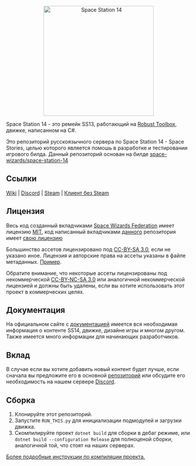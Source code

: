 <p align="center"> <img alt="Space Station 14" height="300" src="https://i.imgur.com/JyKfh0D.png" /></p>

Space Station 14 - это ремейк SS13, работающий на [Robust Toolbox](https://github.com/space-wizards/RobustToolbox), движке, написанном на C#.

Это репозиторий русскоязычного сервера по Space Station 14 - Space Stories, целью которого является помошь в разработке и тестировании игрового билда. Данный репозиторий основан на билде [space-wizards/space-station-14](https://github.com/space-wizards/space-station-14)

## Ссылки

[Wiki](https://spacestories.club/) | [Discord](https://discord.gg/space-stories/) | [Steam](https://store.steampowered.com/app/1255460/Space_Station_14/) | [Клиент без Steam](https://spacestation14.io/about/nightlies/)

## Лицензия

Весь код созданный вкладчиками [Space Wizards Federation](https://github.com/space-wizards) имеет лицензию [MIT](https://github.com/MetalSage/space-station-14/blob/master/LICENSE.TXT), код написанный вкладчиками [данного](https://github.com/MetalSage/space-station-14) репозитория имеет [свою лицензию](https://github.com/MetalSage/space-station-14/blob/master/LICENSE.md)

Большинство ассетов лицензировано под [CC-BY-SA 3.0](https://creativecommons.org/licenses/by-sa/3.0/), если не указано иное. Лицензия и авторские права на ассеты указаны в файле метаданных. [Пример](https://github.com/MetalSage/space-station-14/blob/master/Resources/Textures/Objects/Tools/crowbar.rsi/meta.json).

Обратите внимание, что некоторые ассеты лицензированы под некоммерческой [CC-BY-NC-SA 3.0](https://creativecommons.org/licenses/by-nc-sa/3.0/) или аналогичной некоммерческой лицензией и должны быть удалены, если вы хотите использовать этот проект в коммерческих целях.

## Документация

На официальном сайте с [документацией](https://docs.spacestation14.com) имеется вся необходимая информация о контенте SS14, движке, дизайне игры и многом другом. Также имеется много информации для начинающих разработчиков.

## Вклад

В случае если вы хотите добавить новый контент будет лучше, если сначала вы предложите его в основной [репозиторий](https://github.com/space-wizards/space-station-14) или обсудите его необходимость на нашем сервере [Discord](https://discord.gg/space-stories/).

## Сборка

1. Клонируйте этот репозиторий.
2. Запустите `RUN_THIS.py` для инициализации подмодулей и загрузки движка.
3. Скомпилируйте проект `dotnet build` для сборки в дебаг режиме, или `dotnet build --configuration Release` для полноценой сборки, аналогичной той, что стоят на наших серверах.

[Более подробные инструкции по компиляции проекта.](https://docs.spacestation14.com/en/general-development/setup.html)
